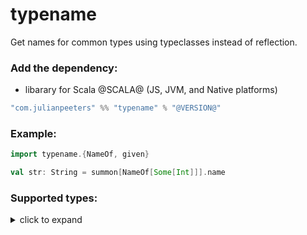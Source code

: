 # typename
Get names for common types using typeclasses instead of reflection.

### Add the dependency:
 - libarary for Scala @SCALA@ (JS, JVM, and Native platforms)
 
```scala
"com.julianpeeters" %% "typename" % "@VERSION@"
```

### Example:

```scala mdoc
import typename.{NameOf, given}

val str: String = summon[NameOf[Some[Int]]].name
```

### Supported types:

<details><summary>click to expand</summary>

##### Primitive:
 - `Boolean`
 - `Byte`
 - `Char`
 - `Int`
 - `Long`
 - `Nothing`
 - `String`
 - `Unit`

##### Complex:
 - `Array`
 - `Either`
 - `Function` (1-9)
 - `List`
 - `Option`
 - `Tuple` (2-9)

</details>